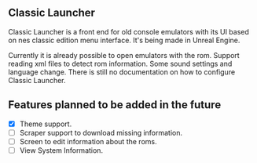 ## Classic Launcher

Classic Launcher is a front end for old console emulators with its UI based on nes classic edition menu interface. It's being made in Unreal Engine.


Currently it is already possible to open emulators with the rom.
Support reading xml files to detect rom information.
Some sound settings and language change.
There is still no documentation on how to configure Classic Launcher.

## Features planned to be added in the future

- [x] Theme support.
- [ ] Scraper support to download missing information.
- [ ] Screen to edit information about the roms.
- [ ] View System Information.
